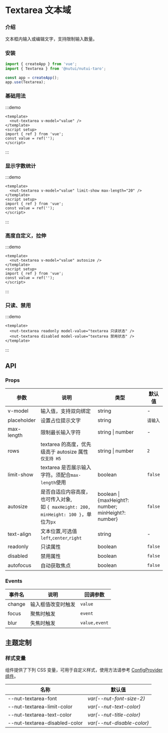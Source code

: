 # Textarea 文本域

### 介绍

文本框内输入或编辑文字，支持限制输入数量。

### 安装

```js
import { createApp } from 'vue';
import { Textarea } from '@nutui/nutui-taro';

const app = createApp();
app.use(Textarea);
```

### 基础用法

:::demo

```vue
<template>
  <nut-textarea v-model="value" />
</template>
<script setup>
import { ref } from 'vue';
const value = ref('');
</script>
```

:::

### 显示字数统计

:::demo

```vue
<template>
  <nut-textarea v-model="value" limit-show max-length="20" />
</template>
<script setup>
import { ref } from 'vue';
const value = ref('');
</script>
```

:::

### 高度自定义，拉伸

:::demo

```vue
<template>
  <nut-textarea v-model="value" autosize />
</template>
<script setup>
import { ref } from 'vue';
const value = ref('');
</script>
```

:::

### 只读、禁用

:::demo

```vue
<template>
  <nut-textarea readonly model-value="textarea 只读状态" />
  <nut-textarea disabled model-value="textarea 禁用状态" />
</template>
```

:::

## API

### Props

| 参数        | 说明                                                                                        | 类型                                                | 默认值   |
| ----------- | ------------------------------------------------------------------------------------------- | --------------------------------------------------- | -------- |
| v-model     | 输入值，支持双向绑定                                                                        | string                                              | -        |
| placeholder | 设置占位提示文字                                                                            | string                                              | `请输入` |
| max-length  | 限制最长输入字符                                                                            | string \| number                                    | -        |
| rows        | textarea 的高度，优先级高于 autosize 属性 `仅支持 H5`                                       | string \| number                                    | `2`      |
| limit-show  | textarea 是否展示输入字符。须配合`max-length`使用                                           | boolean                                             | `false`  |
| autosize    | 是否自适应内容高度，也可传入对象, <br/> 如 `{ maxHeight: 200, minHeight: 100 }`，单位为`px` | boolean \| {maxHeight?: number; minHeight?: number} | `false`  |
| text-align  | 文本位置,可选值`left`,`center`,`right`                                                      | string                                              | -        |
| readonly    | 只读属性                                                                                    | boolean                                             | `false`  |
| disabled    | 禁用属性                                                                                    | boolean                                             | `false`  |
| autofocus   | 自动获取焦点                                                                                | boolean                                             | `false`  |

### Events

| 事件名 | 说明               | 回调参数      |
| ------ | ------------------ | ------------- |
| change | 输入框值改变时触发 | `value`       |
| focus  | 聚焦时触发         | `event`       |
| blur   | 失焦时触发         | `value,event` |

## 主题定制

### 样式变量

组件提供了下列 CSS 变量，可用于自定义样式，使用方法请参考 [ConfigProvider 组件](#/zh-CN/component/configprovider)。

| 名称                          | 默认值                     |
| ----------------------------- | -------------------------- |
| --nut-textarea-font           | _var(--nut-font-size-2)_   |
| --nut-textarea-limit-color    | _var(--nut-text-color)_    |
| --nut-textarea-text-color     | _var(--nut-title-color)_   |
| --nut-textarea-disabled-color | _var(--nut-disable-color)_ |
